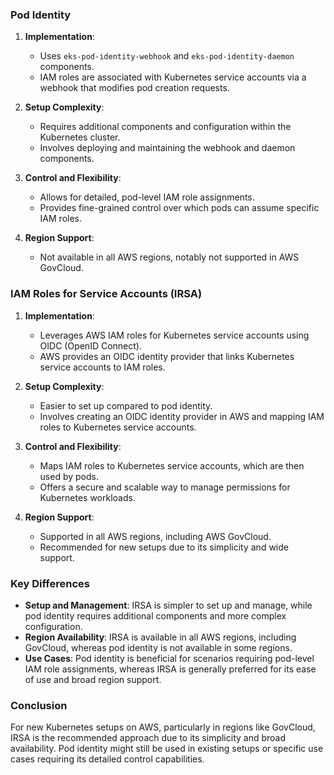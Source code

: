 ### Pod Identity

1. **Implementation**:
   - Uses `eks-pod-identity-webhook` and `eks-pod-identity-daemon` components.
   - IAM roles are associated with Kubernetes service accounts via a webhook that modifies pod creation requests.

2. **Setup Complexity**:
   - Requires additional components and configuration within the Kubernetes cluster.
   - Involves deploying and maintaining the webhook and daemon components.

3. **Control and Flexibility**:
   - Allows for detailed, pod-level IAM role assignments.
   - Provides fine-grained control over which pods can assume specific IAM roles.

4. **Region Support**:
   - Not available in all AWS regions, notably not supported in AWS GovCloud.

### IAM Roles for Service Accounts (IRSA)

1. **Implementation**:
   - Leverages AWS IAM roles for Kubernetes service accounts using OIDC (OpenID Connect).
   - AWS provides an OIDC identity provider that links Kubernetes service accounts to IAM roles.

2. **Setup Complexity**:
   - Easier to set up compared to pod identity.
   - Involves creating an OIDC identity provider in AWS and mapping IAM roles to Kubernetes service accounts.

3. **Control and Flexibility**:
   - Maps IAM roles to Kubernetes service accounts, which are then used by pods.
   - Offers a secure and scalable way to manage permissions for Kubernetes workloads.

4. **Region Support**:
   - Supported in all AWS regions, including AWS GovCloud.
   - Recommended for new setups due to its simplicity and wide support.

### Key Differences

- **Setup and Management**: IRSA is simpler to set up and manage, while pod identity requires additional components and more complex configuration.
- **Region Availability**: IRSA is available in all AWS regions, including GovCloud, whereas pod identity is not available in some regions.
- **Use Cases**: Pod identity is beneficial for scenarios requiring pod-level IAM role assignments, whereas IRSA is generally preferred for its ease of use and broad region support.

### Conclusion

For new Kubernetes setups on AWS, particularly in regions like GovCloud, IRSA is the recommended approach due to its simplicity and broad availability. Pod identity might still be used in existing setups or specific use cases requiring its detailed control capabilities.
